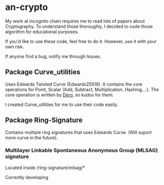 # an-crypto

My work at incognito chain requires me to read lots of papers about Cryptography. To understand those thoroughly, I decided to code those algorithm for educational purposes.

If you'd like to use these code, feel free to do it. However, use it with your own risk.

If anyone find a bug, notify me through Issues.

## Package Curve_utilities

Uses Edwards Twisted Curve (Edwards25519). It contains the core operations for Point, Scalar (Add, Subtract, Multiplication, Hashing,...). The core operation is written by [Dero](https://github.com/deroproject/derosuite), so kudos for them.

I created Curve_utilities for me to use their code easily.

## Package Ring-Signature

Contains multiple ring signatures that uses Edwards Curve. (Will suport more curve in the future).

### Multilayer Linkable Spontaneous Anonymous Group (MLSAG) signature

Located inside /ring-signature/mlsag/*

Currently developing
